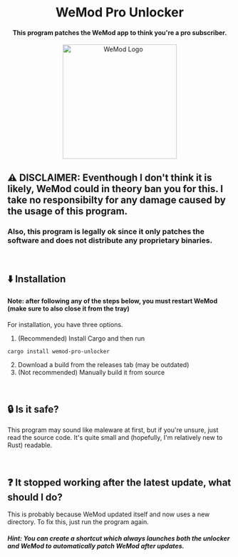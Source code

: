 <div align="center">
  <h1>WeMod Pro Unlocker</h1>
  <h4>This program patches the WeMod app to think you're a pro subscriber.</h4>
  <img width="256" src="https://user-images.githubusercontent.com/110846042/199363901-4b212629-895c-47a5-a059-4df198b64565.png" alt="WeMod Logo">
</div>

## ⚠️ DISCLAIMER: Eventhough I don't think it is likely, WeMod could in theory ban you for this. I take no responsibilty for any damage caused by the usage of this program.
### Also, this program is legally ok since it only patches the software and does not distribute any proprietary binaries.

<br/>

## ⬇️ Installation
#### Note: after following any of the steps below, you must restart WeMod (make sure to also close it from the tray)
For installation, you have three options.
1. (Recommended) Install Cargo and then run
```
cargo install wemod-pro-unlocker
```
2. Download a build from the releases tab (may be outdated)
3. (Not recommended) Manually build it from source

<br/>

## 🔒 Is it safe?
This program may sound like maleware at first, but if you're unsure, just read the source code. It's quite small and (hopefully, I'm relatively new to Rust) readable.

<br/>

## ❓ It stopped working after the latest update, what should I do?
This is probably because WeMod updated itself and now uses a new directory. To fix this, just run the program again.

##### Hint: You can create a shortcut which always launches both the unlocker and WeMod to automatically patch WeMod after updates.
